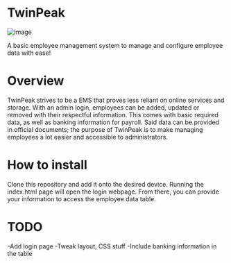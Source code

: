 # TwinPeak
![image](https://github.com/Tenor-Z/TwinPeak/assets/55516164/8eebd70b-fc36-4284-93be-e74440fb65d2)

A basic employee management system to manage and configure employee data with ease!
# Overview
TwinPeak strives to be a EMS that proves less reliant on online services and storage. With an admin login, employees can be added, updated or removed with their respectful
information. This comes with basic required data, as well as banking information for payroll. Said data can be provided in official documents; the purpose of TwinPeak is
to make managing employees a lot easier and accessible to administrators.

# How to install
Clone this repository and add it onto the desired device. Running the index.html page will open the login webpage. From there, you can provide your information to access
the employee data table.

# TODO
-Add login page
-Tweak layout, CSS stuff
-Include banking information in the table
